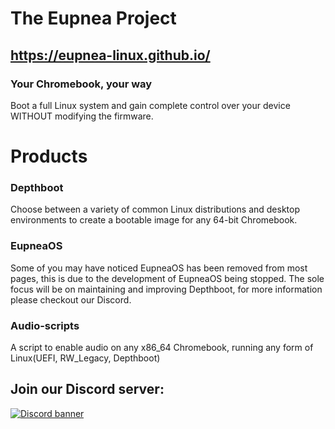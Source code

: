 # The Eupnea Project

## https://eupnea-linux.github.io/

### **Your Chromebook, your way**

Boot a full Linux system and gain complete control over your device WITHOUT modifying the firmware.

# Products

### Depthboot

Choose between a variety of common Linux distributions and desktop environments to create a bootable image for any
64-bit Chromebook.

### EupneaOS

Some of you may have noticed EupneaOS has been removed from most pages, this is due to the development of EupneaOS being stopped. 
The sole focus will be on maintaining and improving Depthboot, for more information please checkout our Discord. 

### Audio-scripts

A script to enable audio on any x86_64 Chromebook, running any form of Linux(UEFI, RW_Legacy, Depthboot)

## Join our Discord server:

[<img src="https://discordapp.com/api/guilds/994245999822381076/widget.png?style=banner2" alt="Discord banner"></img>](https://discord.gg/XwRHSUbSmu)
